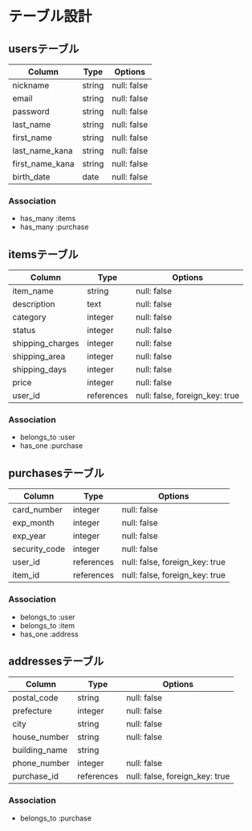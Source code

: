# テーブル設計

## usersテーブル

| Column           | Type      | Options     |
| ---------------- | --------- | ----------- |
| nickname         | string    | null: false |
| email            | string    | null: false |
| password         | string    | null: false |
| last_name        | string    | null: false |
| first_name       | string    | null: false |
| last_name_kana   | string    | null: false |
| first_name_kana  | string    | null: false |
| birth_date       | date      | null: false |

### Association

- has_many :items
- has_many :purchase

## itemsテーブル

| Column           | Type       | Options     |
| ---------------- | ---------- | ----------- |
| item_name        | string     | null: false |
| description      | text       | null: false |
| category         | integer    | null: false |
| status           | integer    | null: false |
| shipping_charges | integer    | null: false |
| shipping_area    | integer    | null: false |
| shipping_days    | integer    | null: false |
| price            | integer    | null: false |
| user_id          | references | null: false, foreign_key: true |

### Association

- belongs_to :user
- has_one :purchase

## purchasesテーブル

| Column           | Type       | Options     |
| ---------------- | ---------- | ----------- |
| card_number      | integer    | null: false |
| exp_month        | integer    | null: false |
| exp_year         | integer    | null: false |
| security_code    | integer    | null: false |
| user_id          | references | null: false, foreign_key: true |
| item_id          | references | null: false, foreign_key: true |

### Association

- belongs_to :user
- belongs_to :item
- has_one :address

## addressesテーブル

| Column           | Type       | Options     |
| ---------------- | ---------- | ----------- |
| postal_code      | string     | null: false |
| prefecture       | integer    | null: false |
| city             | string     | null: false |
| house_number     | string     | null: false |
| building_name    | string     |             |
| phone_number     | integer    | null: false |
| purchase_id      | references | null: false, foreign_key: true |

### Association

- belongs_to :purchase